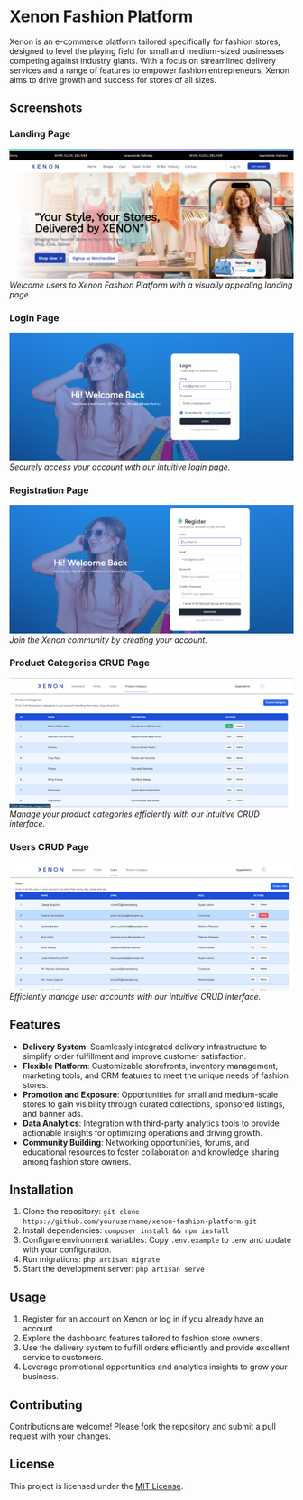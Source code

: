 # Xenon Fashion Platform

Xenon is an e-commerce platform tailored specifically for fashion stores, designed to level the playing field for small and medium-sized businesses competing against industry giants. With a focus on streamlined delivery services and a range of features to empower fashion entrepreneurs, Xenon aims to drive growth and success for stores of all sizes.

## Screenshots

### Landing Page
![Landing Page](/screenshots/landing_page.png)
*Welcome users to Xenon Fashion Platform with a visually appealing landing page.*

### Login Page
![Login Page](/screenshots/login_page.png)
*Securely access your account with our intuitive login page.*

### Registration Page
![Registration Page](/screenshots/registration_page.png)
*Join the Xenon community by creating your account.*

### Product Categories CRUD Page
![Product Categories Page](/screenshots/product_categories_page.png)
*Manage your product categories efficiently with our intuitive CRUD interface.*

### Users CRUD Page
![Users Page](/screenshots/users_page.png)
*Efficiently manage user accounts with our intuitive CRUD interface.*


## Features

- **Delivery System**: Seamlessly integrated delivery infrastructure to simplify order fulfillment and improve customer satisfaction.
- **Flexible Platform**: Customizable storefronts, inventory management, marketing tools, and CRM features to meet the unique needs of fashion stores.
- **Promotion and Exposure**: Opportunities for small and medium-scale stores to gain visibility through curated collections, sponsored listings, and banner ads.
- **Data Analytics**: Integration with third-party analytics tools to provide actionable insights for optimizing operations and driving growth.
- **Community Building**: Networking opportunities, forums, and educational resources to foster collaboration and knowledge sharing among fashion store owners.

## Installation

1. Clone the repository: `git clone https://github.com/yourusername/xenon-fashion-platform.git`
2. Install dependencies: `composer install && npm install`
3. Configure environment variables: Copy `.env.example` to `.env` and update with your configuration.
4. Run migrations: `php artisan migrate`
5. Start the development server: `php artisan serve`

## Usage

1. Register for an account on Xenon or log in if you already have an account.
2. Explore the dashboard features tailored to fashion store owners.
3. Use the delivery system to fulfill orders efficiently and provide excellent service to customers.
4. Leverage promotional opportunities and analytics insights to grow your business.

## Contributing

Contributions are welcome! Please fork the repository and submit a pull request with your changes.

## License

This project is licensed under the [MIT License](LICENSE).
